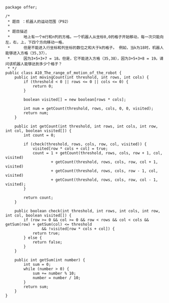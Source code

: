 	package offer;
	
	/*
	 * 题目 ：机器人的运动范围（P92）
	 * 
	 * 题目描述
	 * 		地上有一个m行和n列的方格。一个机器人从坐标0,0的格子开始移动，每一次只能向左，右，上，下四个方向移动一格，
	 * 		但是不能进入行坐标和列坐标的数位之和大于k的格子。 例如，当k为18时，机器人能够进入方格（35,37），
	 * 		因为3+5+3+7 = 18。但是，它不能进入方格（35,38），因为3+5+3+8 = 19。请问该机器人能够达到多少个格子？
	 * */
	public class A10_The_range_of_motion_of_the_robot {
		public int movingCount(int threshold, int rows, int cols) {
			if (threshold < 0 || rows <= 0 || cols <= 0) {
				return 0;
			}
	
			boolean visited[] = new boolean[rows * cols];
	
			int num = getCount(threshold, rows, cols, 0, 0, visited);
			return num;
		}
	
		public int getCount(int threshold, int rows, int cols, int row, int col, boolean visited[]) {
			int count = 0;
	
			if (check(threshold, rows, cols, row, col, visited)) {
				visited[row * cols + col] = true;
				count = 1 + getCount(threshold, rows, cols, row + 1, col, visited)
						+ getCount(threshold, rows, cols, row, col + 1, visited)
						+ getCount(threshold, rows, cols, row - 1, col, visited)
						+ getCount(threshold, rows, cols, row, col - 1, visited);
			}
	
			return count;
		}
	
		public boolean check(int threshold, int rows, int cols, int row, int col, boolean visited[]) {
			if (row >= 0 && col >= 0 && row < rows && col < cols && getSum(row) + getSum(col) <= threshold
					&& !visited[row * cols + col]) {
				return true;
			} else {
				return false;
			}
		}
	
		public int getSum(int number) {
			int sum = 0;
			while (number > 0) {
				sum += number % 10;
				number = number / 10;
			}
			return sum;
		}
	}
